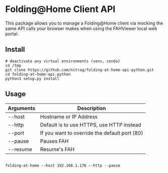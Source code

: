 # Folding@Home Client API
This package allows you to manage a Folding@Home client via mocking the same API
calls your browser makes when using the FAHViewer local web portal.
## Install

```env
# deactivate any virtual environments (venv, conda)
cd /tmp
git clone https://github.com/nitrag/folding-at-home-api-python.git
cd folding-at-home-api-python
python3 setup.py install
```

## Usage

| Arguments 	| Description                                   	|
|-----------	|-----------------------------------------------	|
| --host    	| Hostname or IP Address                        	| 
| --http    	| Default is to use HTTPS, use HTTP instead     	| 
| --port    	| If you want to override the default port (80) 	| 
| --pause   	| Pauses FAH                                    	| 
| --resume  	| Resume's FAH                                  	| 

```

folding-at-home --host 192.168.1.176 --http --pause 
```
